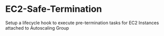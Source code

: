 # EC2-Safe-Termination
Setup a lifecycle hook to execute pre-termination tasks for EC2 Instances attached to Autoscaling Group
